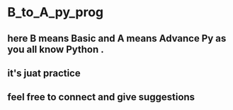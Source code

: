 # B_to_A_py_prog
## here B means Basic and A means Advance Py as you all know Python .
## it's juat practice 
## feel free to connect and give suggestions
